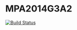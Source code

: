 MPA2014G3A2
===========
[![Build Status](https://travis-ci.org/IUT-Blagnac/MPA2014G3A2.svg?branch=master)](https://travis-ci.org/IUT-Blagnac/MPA2014G3A2)